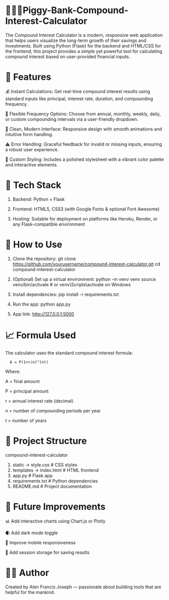 # 🐖💼🤵Piggy-Bank-Compound-Interest-Calculator
The Compound Interest Calculator is a modern, responsive web application that helps users visualize the long-term growth of their savings and investments. Built using Python (Flask) for the backend and HTML/CSS for the frontend, this project provides a simple yet powerful tool for calculating compound interest based on user-provided financial inputs.

# 🚀 Features

💰 Instant Calculations: Get real-time compound interest results using standard inputs like principal, interest rate, duration, and compounding frequency.

📅 Flexible Frequency Options: Choose from annual, monthly, weekly, daily, or custom compounding intervals via a user-friendly dropdown.

🧮 Clean, Modern Interface: Responsive design with smooth animations and intuitive form handling.

⚠️ Error Handling: Graceful feedback for invalid or missing inputs, ensuring a robust user experience.

🎨 Custom Styling: Includes a polished stylesheet with a vibrant color palette and interactive elements.

# 🔧 Tech Stack
1. Backend: Python + Flask

2. Frontend: HTML5, CSS3 (with Google Fonts & optional Font Awesome)

3. Hosting: Suitable for deployment on platforms like Heroku, Render, or any Flask-compatible environment

# 📝 How to Use
1. Clone the repository:
    git clone https://github.com/yourusername/compound-interest-calculator.git
    cd compound-interest-calculator

2. (Optional) Set up a virtual environment:
   python -m venv venv
   source venv/bin/activate  # or venv\Scripts\activate on Windows

3. Install dependencies:
   pip install -r requirements.txt

4. Run the app:
   python app.py

5. App link:
   http://127.0.0.1:5000

# 📈 Formula Used
The calculator uses the standard compound interest formula:

      A = P(1+r/n)^(nt)
 
Where:

A = final amount

P = principal amount

r = annual interest rate (decimal)

n = number of compounding periods per year

t = number of years

# 📂 Project Structure
compound-interest-calculator
1. static -> style.css        # CSS styles
2. templates -> index.html    # HTML frontend
3. app.py                     # Flask app
4. requirements.txt           # Python dependencies
5. README.md                  # Project documentation

# 🌟 Future Improvements
📊 Add interactive charts using Chart.js or Plotly

🌒 Add dark mode toggle

📱 Improve mobile responsiveness

🔐 Add session storage for saving results

# 🧑‍💻 Author
Created by Alen Francis Joseph — passionate about building tools that are helpful for the mankind.


   
